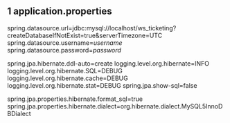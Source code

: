 ## 1 application.properties

spring.datasource.url=jdbc:mysql://localhost/ws_ticketing?createDatabaseIfNotExist=true&serverTimezone=UTC
spring.datasource.username=*username*
spring.datasource.password=*password*

spring.jpa.hibernate.ddl-auto=create
logging.level.org.hibernate=INFO
logging.level.org.hibernate.SQL=DEBUG
logging.level.org.hibernate.cache=DEBUG
logging.level.org.hibernate.stat=DEBUG
spring.jpa.show-sql=false

spring.jpa.properties.hibernate.format_sql=true
spring.jpa.properties.hibernate.dialect=org.hibernate.dialect.MySQL5InnoDBDialect